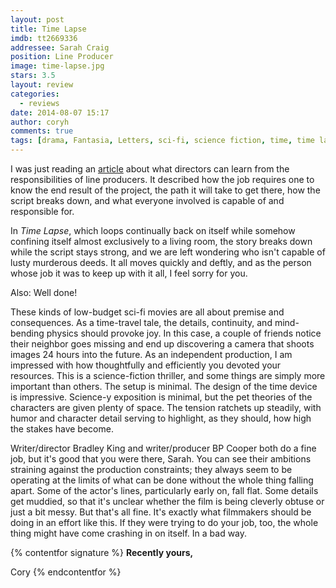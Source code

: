 ```yaml
---
layout: post
title: Time Lapse
imdb: tt2669336
addressee: Sarah Craig
position: Line Producer
image: time-lapse.jpg
stars: 3.5
layout: review 
categories: 
  - reviews
date: 2014-08-07 15:17
author: coryh
comments: true
tags: [drama, Fantasia, Letters, sci-fi, science fiction, time, time lapse, Time travel]
---
```


I was just reading an [article][3] about what directors can learn from the responsibilities of line producers. It described how the job requires one to know the end result of the project, the path it will take to get there, how the script breaks down, and what everyone involved is capable of and responsible for.

   [3]: http://www.filmstrategy.com/2013/08/production-tips-10-ways-directors-must.html

In _Time Lapse_, which loops continually back on itself while somehow confining itself almost exclusively to a living room, the story breaks down while the script stays strong, and we are left wondering who isn't capable of lusty murderous deeds.  It all moves quickly and deftly, and as the person whose job it was to keep up with it all, I feel sorry for you.

Also: Well done!

These kinds of low-budget sci-fi movies are all about premise and consequences. As a time-travel tale, the details, continuity, and mind-bending physics should provoke joy.  In this case, a couple of friends notice their neighbor goes missing and end up discovering a camera that shoots images 24 hours into the future. As an independent production, I am impressed with how thoughtfully and efficiently you devoted your resources. This is a science-fiction thriller, and some things are simply more important than others. The setup is minimal. The design of the time device is impressive. Science-y exposition is minimal, but the pet theories of the characters are given plenty of space. The tension ratchets up steadily, with humor and character detail serving to highlight, as they should, how high the stakes have become.

Writer/director Bradley King and writer/producer BP Cooper both do a fine job, but it's good that you were there, Sarah. You can see their ambitions straining against the production constraints; they always seem to be operating at the limits of what can be done without the whole thing falling apart. Some of the actor's lines, particularly early on, fall flat. Some details get muddied, so that it's unclear whether the film is being cleverly obtuse or just a bit messy.  But that's all fine. It's exactly what filmmakers should be doing in an effort like this. If they were trying to do your job, too, the whole thing might have come crashing in on itself. In a bad way.

{% contentfor signature %}
**Recently yours,**

Cory
{% endcontentfor %}